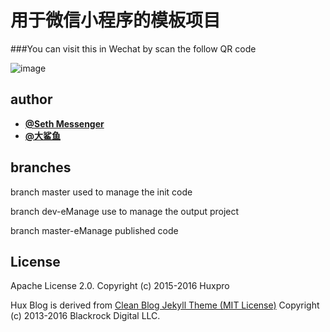 # 用于微信小程序的模板项目

###You can visit this in Wechat by scan the follow QR code 

![image](https://github.com/SethMessenger/wechat-minipro/tree/master/image/eManage-QR.jpg)

## author 
- [**@Seth Messenger**](https://sethmessenger.github.io/xxx)<br/>
- [**@大鲨鱼**](https://shayu.github.io/xxx)

## branches 
branch master 
used to manage the init code 

branch dev-eManage
use to manage the output project 

branch master-eManage 
published code 


## License

Apache License 2.0.
Copyright (c) 2015-2016 Huxpro

Hux Blog is derived from [Clean Blog Jekyll Theme (MIT License)](https://github.com/BlackrockDigital/startbootstrap-clean-blog-jekyll/)
Copyright (c) 2013-2016 Blackrock Digital LLC.
